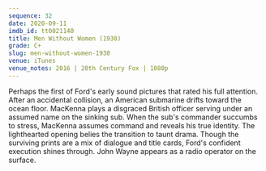 ```yaml
---
sequence: 32
date: 2020-09-11
imdb_id: tt0021140
title: Men Without Women (1930)
grade: C+
slug: men-without-women-1930
venue: iTunes
venue_notes: 2016 | 20th Century Fox | 1080p
---
```


Perhaps the first of Ford's early sound pictures that rated his full attention. After an accidental collision, an American submarine drifts toward the ocean floor. MacKenna plays a disgraced British officer serving under an assumed name on the sinking sub. When the sub's commander succumbs to stress, MacKenna assumes command and reveals his true identity. The lighthearted opening belies the transition to taunt drama. Though the surviving prints are a mix of dialogue and title cards, Ford's confident execution shines through. John Wayne appears as a radio operator on the surface.
